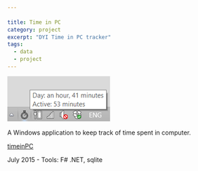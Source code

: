 ```yaml
---

title: Time in PC
category: project
excerpt: "DYI Time in PC tracker"
tags:
  - data
  - project
---
```

![Time in PC](https://raw.githubusercontent.com/al3xandr3/timeinPC/master/timeinPC.png)

A Windows application to keep track of time spent in computer.

[timeinPC](http://al3xandr3.github.io/timeinPC/)

July 2015 - Tools: F# .NET, sqlite